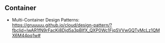 ## Container

- Multi-Container Design Patterns: https://gruuuuu.github.io/cloud/design-pattern/?fbclid=IwAR1fN9rFacKi8Djd5a3pBIfX_QXP0Wc1FjqSVVwGQTyMcLz1QMX6M44pq1w#

